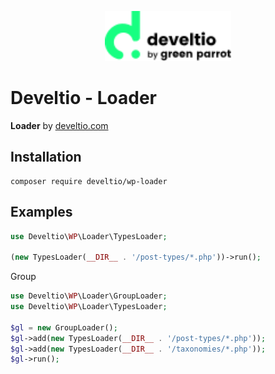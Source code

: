 <p align="center">
    <a href="https://develtio.com" target="_blank">
        <img height="80" src="https://raw.githubusercontent.com/develtio/assets/master/logo/logo.svg">
    </a>
</p>

# Develtio - Loader
**Loader** by [develtio.com](https://develtio.com)

Installation
------------
```
composer require develtio/wp-loader
```

Examples
------------
```php
use Develtio\WP\Loader\TypesLoader;

(new TypesLoader(__DIR__ . '/post-types/*.php'))->run();
```

Group

```php
use Develtio\WP\Loader\GroupLoader;
use Develtio\WP\Loader\TypesLoader;

$gl = new GroupLoader();
$gl->add(new TypesLoader(__DIR__ . '/post-types/*.php'));
$gl->add(new TypesLoader(__DIR__ . '/taxonomies/*.php'));
$gl->run();
```